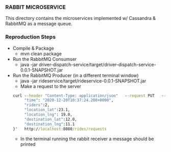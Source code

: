 ### RABBIT MICROSERVICE ###

This directory contains the microservices implemented w/ Cassandra & RabbitMQ as a message queue. 


### Reproduction Steps ###
* Compile & Package
    * mvn clean package
* Run the RabbitMQ Consumser
    * java -jar driver-dispatch-service/target/driver-dispatch-service-0.0.1-SNAPSHOT.jar 
* Run the RabbitMQ Producer (in a different terminal window)
    * java -jar rideservice/target/rideservice-0.0.1-SNAPSHOT.jar
    * Make a request to the server 
     ```bat
    curl --header "Content-Type: application/json"   --request PUT   --data '{
          "time": "2020-12-20T10:37:24.200+0000",
          "riders":2,
          "location_lat":23.1,
          "location_lng": 19.0,
          "destination_lat":12.0,
          "destination_lng":11.1
     }'   http://localhost:8080/rides/requests
    ```
    * In the terminal running the rabbit receiver a message should be printed